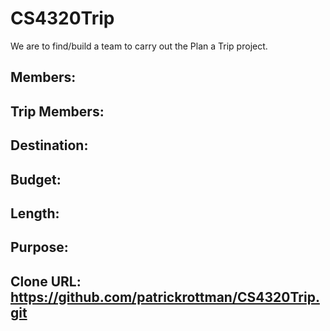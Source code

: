 # CS4320Trip
We are to find/build a team to carry out the Plan a Trip project.

## Members:

## Trip Members:

## Destination:

## Budget:

## Length:

## Purpose:

## Clone URL: https://github.com/patrickrottman/CS4320Trip.git
